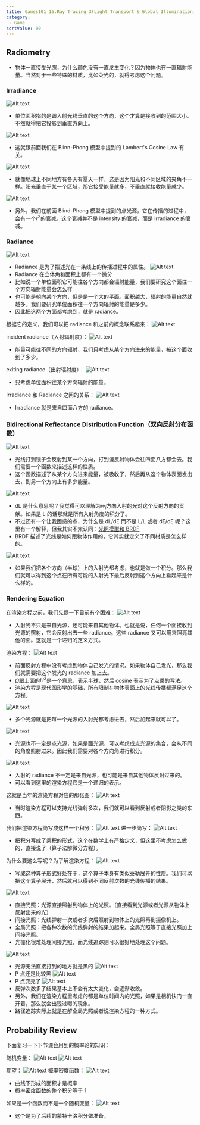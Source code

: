 ```yaml
---
title: Games101 15.Ray Tracing 3(Light Transport & Global Illumination)
category:
 - Game
sortValue: 00
---
```


## Radiometry

- 物体一直接受光照，为什么颜色没有一直发生变化？因为物体也在一直辐射能量。当然对于一些特殊的材质，比如荧光的，就得考虑这个问题。

### Irradiance

![Alt text](image.png)

- 单位面积指的是跟入射光线垂直的这个方向，这个才算是接收到的范围大小。不然就得把它投影到垂直方向上。

![Alt text](image-1.png)

- 这就跟前面我们在 Blinn-Phong 模型中提到的 Lambert's Cosine Law 有关。

![Alt text](image-2.png)

- 就像地球上不同地方有冬天有夏天一样，这是因为阳光和不同区域的夹角不一样。阳光垂直于某一个区域，那它接受能量就多，不垂直就接收能量就少。

![Alt text](image-3.png)

- 另外，我们在前面 Blind-Phong 模型中提到的点光源，它在传播的过程中，会有一个$r^2$的衰减。这个衰减并不是 intensity 的衰减，而是 irradiance 的衰减。

### Radiance

![Alt text](image-4.png)

- Radiance 是为了描述光在一条线上的传播过程中的属性。
  ![Alt text](image-5.png)
- Radiance 在立体角和面积上都有一个微分
- 比如说一个单位面积它可能往各个方向都会辐射能量，我们要研究这个面往一个方向辐射能量会怎么样
- 也可能是朝向某个方向，但是是一个大的平面。面积越大，辐射的能量自然就越多。我们要研究单位面积往一个方向辐射的能量是多少。
- 因此把这两个方面都考虑到，就是 radiance。

根据它的定义，我们可以把 radiance 和之前的概念联系起来：
![Alt text](image-6.png)

incident radiance（入射辐射度）：
![Alt text](image-7.png)

- 能量可能往不同的方向辐射，我们只考虑从某个方向进来的能量，被这个面收到了多少。

exiting radiance（出射辐射度）：
![Alt text](image-8.png)

- 只考虑单位面积往某个方向辐射的能量。

Irradiance 和 Radiance 之间的关系：
![Alt text](image-9.png)

- Irradiance 就是来自四面八方的 radiance。

### Bidirectional Reflectance Distribution Function（双向反射分布函数）

![Alt text](image-10.png)

- 光线打到镜子会反射到某一个方向，打到漫反射物体会往四面八方都会去。我们需要一个函数来描述这样的性质。
- 这个函数描述了从某个方向进来能量，被吸收了，然后再从这个物体表面发出去，到另一个方向上有多少能量。

![Alt text](image-11.png)

- dL 是什么意思呢？我觉得可以理解为$w_i$方向入射的光对这个反射方向的贡献。如果是 L 的话那就是所有入射角度的积分了。
- 不过还有一个让我困惑的点，为什么是 dL/dE 而不是 L/L 或者 dE/dE 呢？这里有一个解释，但我其实不太认同：[光照模型和 BRDF](https://blog.csdn.net/weixin_41978699/article/details/121112077)
- BRDF 描述了光线是如何跟物体作用的，它其实就定义了不同材质是怎么样的。

![Alt text](image-12.png)

- 如果我们把各个方向（半球）上的入射光都考虑，也就是做一个积分。那么我们就可以得到这个点在所有可能的入射光下最后反射到这个方向上看起来是什么样的。

### Rendering Equation

在渲染方程之前，我们先提一下目前有个困难：
![Alt text](image-13.png)

- 入射光不只是来自光源，还可能来自其他物体。也就是说，任何一个面接收到光源的照射，它会反射出去一些 radiance。这些 radiance 又可以用来照亮其他的面。这就是一个递归的定义方式。

渲染方程：
![Alt text](image-14.png)

- 前面反射方程中没有考虑到物体自己发光的情况。如果物体自己发光，那么我们就需要把这个发光的 radiance 加上去。
- $\Omega$跟上面的$H^2$是一个意思，表示半球，然后 cosine 表示为了点乘的写法。
- 渲染方程是现代图形学的基础，所有限制在物体表面上的光线传播都满足这个方程。

![Alt text](image-15.png)

- 多个光源就是把每一个光源的入射光都考虑进去，然后加起来就可以了。

![Alt text](image-16.png)

- 光源也不一定是点光源，如果是面光源，可以考虑成点光源的集合，会从不同的角度照射过来。因此我们需要对各个方向角进行积分。

![Alt text](image-17.png)

- 入射的 radiance 不一定是来自光源，也可能是来自其他物体反射过来的。
- 可以看到这里的渲染方程它是一个递归的表示。

这就是当年的渲染方程对应的那张图：
![Alt text](image-18.png)

- 当时渲染方程可以支持光线弹射多次，我们就可以看到反射或者阴影之类的东西。

我们把渲染方程简写成这样一个积分：
![Alt text](image-19.png)
进一步简写：
![Alt text](image-20.png)

- 把积分写成了乘积的形式，这个在数学上有严格定义，但这里不考虑怎么做的，直接说了（算子法解微分方程）。

为什么要这么写呢？为了解渲染方程：
![Alt text](image-21.png)

- 写成这种算子形式好处在于，这个算子本身有类似泰勒展开的性质。我们可以把这个算子展开，然后就可以得到不同反射次数的光线传播的结果。

![Alt text](image-22.png)

- 直接光照：光源直接照射到物体上的光照。（直接看到光源或者光源从物体上反射出来的光）
- 间接光照：光线弹射一次或者多次后照射到物体上的光照再到摄像机上。
- 全局光照：把各种次数的光线弹射的结果加起来。全局光照等于直接光照加上间接光照。
- 光栅化很难处理间接光照，而光线追踪则可以很好地处理这个问题。

![Alt text](image-23.png)

- 光源无法直接打到的地方就是黑的
  ![Alt text](image-24.png)
- P 点还是比较黑
  ![Alt text](image-25.png)
- P 点变亮了
  ![Alt text](image-26.png)
- 反弹次数多了结果基本上不会有太大变化，会逐渐收敛。
- 另外，我们在渲染方程里考虑的都是单位时间内的光照，如果是相机快门一直开着，那么就会出现过曝的现象。
- 路径追踪实际上就是在解全局光照或者说渲染方程的一种方式。

## Probability Review

下面复习一下下节课会用到的概率论的知识：

随机变量：
![Alt text](image-27.png)
![Alt text](image-28.png)

期望：
![Alt text](image-29.png)
概率密度函数：
![Alt text](image-30.png)

- 曲线下形成的面积才是概率
- 概率密度函数的整个积分等于 1

如果是一个函数而不是一个随机变量：
![Alt text](image-31.png)

- 这个是为了后续的蒙特卡洛积分做准备。
